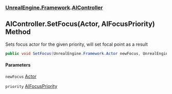 ### [UnrealEngine.Framework](UnrealEngine_Framework.md 'UnrealEngine.Framework').[AIController](AIController.md 'UnrealEngine.Framework.AIController')
## AIController.SetFocus(Actor, AIFocusPriority) Method
Sets focus actor for the given priority, will set focal point as a result  
```csharp
public void SetFocus(UnrealEngine.Framework.Actor newFocus, UnrealEngine.Framework.AIFocusPriority priority=UnrealEngine.Framework.AIFocusPriority.High);
```
#### Parameters
<a name='UnrealEngine_Framework_AIController_SetFocus(UnrealEngine_Framework_Actor_UnrealEngine_Framework_AIFocusPriority)_newFocus'></a>
`newFocus` [Actor](Actor.md 'UnrealEngine.Framework.Actor')  
  
<a name='UnrealEngine_Framework_AIController_SetFocus(UnrealEngine_Framework_Actor_UnrealEngine_Framework_AIFocusPriority)_priority'></a>
`priority` [AIFocusPriority](AIFocusPriority.md 'UnrealEngine.Framework.AIFocusPriority')  
  
